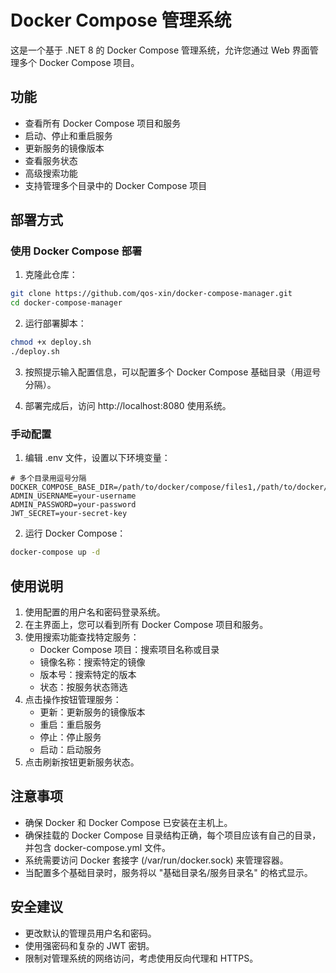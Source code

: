 # Docker Compose 管理系统

这是一个基于 .NET 8 的 Docker Compose 管理系统，允许您通过 Web 界面管理多个 Docker Compose 项目。

## 功能

- 查看所有 Docker Compose 项目和服务
- 启动、停止和重启服务
- 更新服务的镜像版本
- 查看服务状态
- 高级搜索功能
- 支持管理多个目录中的 Docker Compose 项目

## 部署方式

### 使用 Docker Compose 部署

1. 克隆此仓库：

```bash
git clone https://github.com/qos-xin/docker-compose-manager.git
cd docker-compose-manager
```

2. 运行部署脚本：

```bash
chmod +x deploy.sh
./deploy.sh
```

3. 按照提示输入配置信息，可以配置多个 Docker Compose 基础目录（用逗号分隔）。

4. 部署完成后，访问 http://localhost:8080 使用系统。

### 手动配置

1. 编辑 .env 文件，设置以下环境变量：

```
# 多个目录用逗号分隔
DOCKER_COMPOSE_BASE_DIR=/path/to/docker/compose/files1,/path/to/docker/compose/files2
ADMIN_USERNAME=your-username
ADMIN_PASSWORD=your-password
JWT_SECRET=your-secret-key
```

2. 运行 Docker Compose：

```bash
docker-compose up -d
```

## 使用说明

1. 使用配置的用户名和密码登录系统。
2. 在主界面上，您可以看到所有 Docker Compose 项目和服务。
3. 使用搜索功能查找特定服务：
   - Docker Compose 项目：搜索项目名称或目录
   - 镜像名称：搜索特定的镜像
   - 版本号：搜索特定的版本
   - 状态：按服务状态筛选
4. 点击操作按钮管理服务：
   - 更新：更新服务的镜像版本
   - 重启：重启服务
   - 停止：停止服务
   - 启动：启动服务
5. 点击刷新按钮更新服务状态。

## 注意事项

- 确保 Docker 和 Docker Compose 已安装在主机上。
- 确保挂载的 Docker Compose 目录结构正确，每个项目应该有自己的目录，并包含 docker-compose.yml 文件。
- 系统需要访问 Docker 套接字 (/var/run/docker.sock) 来管理容器。
- 当配置多个基础目录时，服务将以 "基础目录名/服务目录名" 的格式显示。

## 安全建议

- 更改默认的管理员用户名和密码。
- 使用强密码和复杂的 JWT 密钥。
- 限制对管理系统的网络访问，考虑使用反向代理和 HTTPS。
